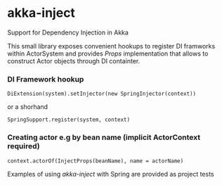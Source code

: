akka-inject
===========

Support for Dependency Injection in Akka 

This small library exposes convenient hookups to register DI framworks within ActorSystem 
and provides _Props_ implementation that allows to construct Actor objects through DI containter.

### DI Framework hookup
`DiExtension(system).setInjector(new SpringInjector(context))`

or a shorhand

`SpringSupport.register(system, context)`

### Creating actor e.g by bean name (implicit ActorContext required) 
`context.actorOf(InjectProps(beanName), name = actorName)`

Examples of using _akka-inject_ with Spring are provided as project tests

